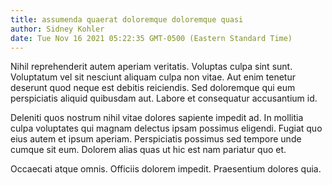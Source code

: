 ```yaml
---
title: assumenda quaerat doloremque doloremque quasi
author: Sidney Kohler
date: Tue Nov 16 2021 05:22:35 GMT-0500 (Eastern Standard Time)
---
```

Nihil reprehenderit autem aperiam veritatis. Voluptas culpa sint sunt. Voluptatum vel sit nesciunt aliquam culpa non vitae. Aut enim tenetur deserunt quod neque est debitis reiciendis. Sed doloremque qui eum perspiciatis aliquid quibusdam aut. Labore et consequatur accusantium id.

 Deleniti quos nostrum nihil vitae dolores sapiente impedit ad. In mollitia culpa voluptates qui magnam delectus ipsam possimus eligendi. Fugiat quo eius autem et ipsum aperiam. Perspiciatis possimus sed tempore unde cumque sit eum. Dolorem alias quas ut hic est nam pariatur quo et.

 Occaecati atque omnis. Officiis dolorem impedit. Praesentium dolores quia.